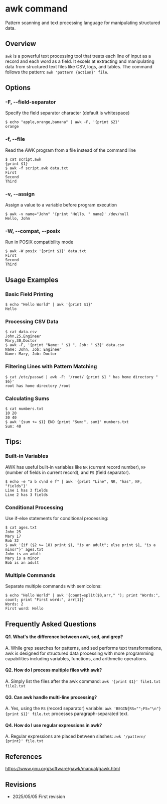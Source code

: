 # awk command

Pattern scanning and text processing language for manipulating structured data.

## Overview

`awk` is a powerful text processing tool that treats each line of input as a record and each word as a field. It excels at extracting and manipulating data from structured text files like CSV, logs, and tables. The command follows the pattern: `awk 'pattern {action}' file`.

## Options

### **-F, --field-separator**

Specify the field separator character (default is whitespace)

```console
$ echo "apple,orange,banana" | awk -F, '{print $2}'
orange
```

### **-f, --file**

Read the AWK program from a file instead of the command line

```console
$ cat script.awk
{print $1}
$ awk -f script.awk data.txt
First
Second
Third
```

### **-v, --assign**

Assign a value to a variable before program execution

```console
$ awk -v name="John" '{print "Hello, " name}' /dev/null
Hello, John
```

### **-W, --compat, --posix**

Run in POSIX compatibility mode

```console
$ awk -W posix '{print $1}' data.txt
First
Second
Third
```

## Usage Examples

### Basic Field Printing

```console
$ echo "Hello World" | awk '{print $1}'
Hello
```

### Processing CSV Data

```console
$ cat data.csv
John,25,Engineer
Mary,30,Doctor
$ awk -F, '{print "Name: " $1 ", Job: " $3}' data.csv
Name: John, Job: Engineer
Name: Mary, Job: Doctor
```

### Filtering Lines with Pattern Matching

```console
$ cat /etc/passwd | awk -F: '/root/ {print $1 " has home directory " $6}'
root has home directory /root
```

### Calculating Sums

```console
$ cat numbers.txt
10 20
30 40
$ awk '{sum += $1} END {print "Sum:", sum}' numbers.txt
Sum: 40
```

## Tips:

### Built-in Variables

AWK has useful built-in variables like `NR` (current record number), `NF` (number of fields in current record), and `FS` (field separator).

```console
$ echo -e "a b c\nd e f" | awk '{print "Line", NR, "has", NF, "fields"}'
Line 1 has 3 fields
Line 2 has 3 fields
```

### Conditional Processing

Use if-else statements for conditional processing:

```console
$ cat ages.txt
John 25
Mary 17
Bob 32
$ awk '{if ($2 >= 18) print $1, "is an adult"; else print $1, "is a minor"}' ages.txt
John is an adult
Mary is a minor
Bob is an adult
```

### Multiple Commands

Separate multiple commands with semicolons:

```console
$ echo "Hello World" | awk '{count=split($0,arr," "); print "Words:", count; print "First word:", arr[1]}'
Words: 2
First word: Hello
```

## Frequently Asked Questions

#### Q1. What's the difference between awk, sed, and grep?
A. While grep searches for patterns, and sed performs text transformations, awk is designed for structured data processing with more programming capabilities including variables, functions, and arithmetic operations.

#### Q2. How do I process multiple files with awk?
A. Simply list the files after the awk command: `awk '{print $1}' file1.txt file2.txt`

#### Q3. Can awk handle multi-line processing?
A. Yes, using the `RS` (record separator) variable: `awk 'BEGIN{RS="";FS="\n"}{print $1}' file.txt` processes paragraph-separated text.

#### Q4. How do I use regular expressions in awk?
A. Regular expressions are placed between slashes: `awk '/pattern/ {print}' file.txt`

## References

https://www.gnu.org/software/gawk/manual/gawk.html

## Revisions

- 2025/05/05 First revision